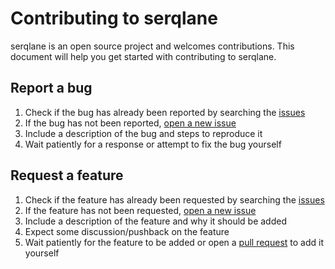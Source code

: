 # Contributing to serqlane
serqlane is an open source project and welcomes contributions. This document will help you get started with contributing to serqlane.

## Report a bug
1. Check if the bug has already been reported by searching the [issues](https://github.com/serqlane/serqlane/issues)
2. If the bug has not been reported, [open a new issue](https://github.com/serqlane/serqlane/issues/new)
3. Include a description of the bug and steps to reproduce it
4. Wait patiently for a response or attempt to fix the bug yourself

## Request a feature
1. Check if the feature has already been requested by searching the [issues](https://github.com/serqlane/serqlane/issues)
2. If the feature has not been requested, [open a new issue](https://github.com/serqlane/serqlane/issues/new)
3. Include a description of the feature and why it should be added
4. Expect some discussion/pushback on the feature
5. Wait patiently for the feature to be added or open a [pull request](https://github.com/serqlane/serqlane/compare) to add it yourself
